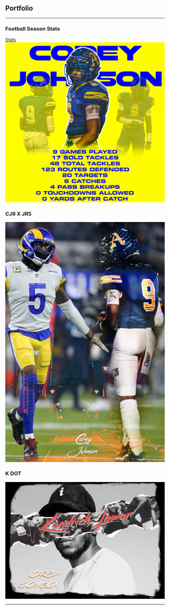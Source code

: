 ## Portfolio

---

### Football Season Stats 

[Stats](/sample_page)
<img src="images/season-stats.png?raw=true"/>

### CJ9 X JR5

<img src="images/doublesomethingiforgotthename.png?raw=true"/>

### K DOT

<img src="images/k-dot-cuh.jpg?raw=true"/>

---
